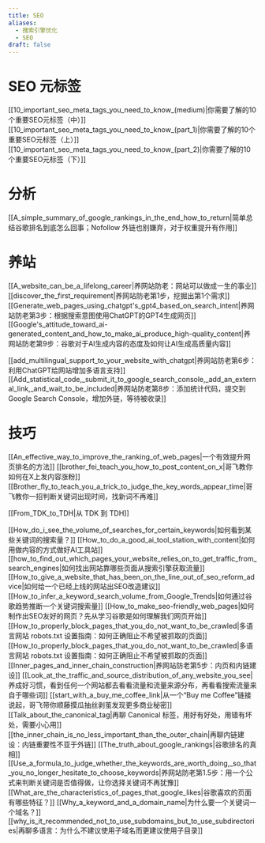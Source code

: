 ```yaml
---
title: SEO
aliases:
  - 搜索引擎优化
  - SEO
draft: false
---
```


# SEO 元标签

[[10_important_seo_meta_tags_you_need_to_know_(medium)|你需要了解的10个重要SEO元标签（中）]]
[[10_important_seo_meta_tags_you_need_to_know_(part_1)|你需要了解的10个重要SEO元标签（上）]]
[[10_important_seo_meta_tags_you_need_to_know_(part_2)|你需要了解的10个重要SEO元标签（下）]]

# 分析

[[A_simple_summary_of_google_rankings_in_the_end_how_to_return|简单总结谷歌排名到底怎么回事；Nofollow 外链也别嫌弃，对于权重提升有作用]]

# 养站

[[A_website_can_be_a_lifelong_career|养网站防老：网站可以做成一生的事业]]
[[discover_the_first_requirement|养网站防老第1步，挖掘出第1个需求]]
[[Generate_web_pages_using_chatgpt's_gpt4_based_on_search_intent|养网站防老第3步：根据搜索意图使用ChatGPT的GPT4生成网页]]
[[Google's_attitude_toward_ai-generated_content_and_how_to_make_ai_produce_high-quality_content|养网站防老第9步：谷歌对于AI生成内容的态度及如何让AI生成高质量内容]]

[[add_multilingual_support_to_your_website_with_chatgpt|养网站防老第6步：利用ChatGPT给网站增加多语言支持]]
[[Add_statistical_code,_submit_it_to_google_search_console,_add_an_external_link,_and_wait_to_be_included|养网站防老第8步：添加统计代码，提交到 Google Search Console，增加外链，等待被收录]]

# 技巧

[[An_effective_way_to_improve_the_ranking_of_web_pages|一个有效提升网页排名的方法]]
[[brother_fei_teach_you_how_to_post_content_on_x|哥飞教你如何在X上发内容涨粉]]
[[Brother_fly_to_teach_you_a_trick_to_judge_the_key_words_appear_time|哥飞教你一招判断关键词出现时间，找新词不再难]]

[[From_TDK_to_TDH|从 TDK 到 TDH]]

[[How_do_i_see_the_volume_of_searches_for_certain_keywords|如何看到某些关键词的搜索量？]]
[[How_to_do_a_good_ai_tool_station_with_content|如何用做内容的方式做好AI工具站]]
[[how_to_find_out_which_pages_your_website_relies_on_to_get_traffic_from_search_engines|如何找出网站靠哪些页面从搜索引擎获取流量]]
[[How_to_give_a_website_that_has_been_on_the_line_out_of_seo_reform_advice|如何给一个已经上线的网站出SEO改造建议]]
[[How_to_infer_a_keyword_search_volume_from_Google_Trends|如何通过谷歌趋势推断一个关键词搜索量]]
[[How_to_make_seo-friendly_web_pages|如何制作出SEO友好的网页？先从学习谷歌是如何理解我们网页开始]]
[[How_to_properly_block_pages_that_you_do_not_want_to_be_crawled|多语言网站 robots.txt 设置指南：如何正确阻止不希望被抓取的页面]]
[[How_to_properly_block_pages_that_you_do_not_want_to_be_crawled|多语言网站 robots.txt 设置指南：如何正确阻止不希望被抓取的页面]]
[[Inner_pages_and_inner_chain_construction|养网站防老第5步：内页和内链建设]]
[[Look_at_the_traffic_and_source_distribution_of_any_website_you_see|养成好习惯，看到任何一个网站都去看看流量和流量来源分布，再看看搜索流量来自于哪些词]]
[[start_with_a_buy_me_coffee_link|从一个“Buy me Coffee”链接说起，哥飞带你顺藤摸瓜抽丝剥茧发现更多商业秘密]]
[[Talk_about_the_canonical_tag|再聊 Canonical 标签，用好有好处，用错有坏处，需要小心用]]
[[the_inner_chain_is_no_less_important_than_the_outer_chain|再聊内链建设：内链重要性不亚于外链]]
[[The_truth_about_google_rankings|谷歌排名的真相]]
[[Use_a_formula_to_judge_whether_the_keywords_are_worth_doing,_so_that_you_no_longer_hesitate_to_choose_keywords|养网站防老第1.5步：用一个公式来判断关键词是否值得做，让你选择关键词不再犹豫]]
[[What_are_the_characteristics_of_pages_that_google_likes|谷歌喜欢的页面有哪些特征？]]
[[Why_a_keyword_and_a_domain_name|为什么要一个关键词一个域名？]]
[[why_is_it_recommended_not_to_use_subdomains_but_to_use_subdirectories|再聊多语言：为什么不建议使用子域名而更建议使用子目录]]
